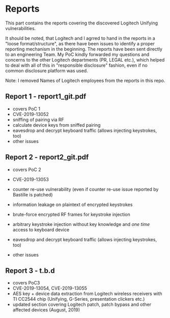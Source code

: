 # Reports

This part contains the reports covering the discovered Logitech Unifying vulnerabilities.

It should be noted, that Logitech and I agrred to hand in the reports in a "loose format/structure",
as there have been issues to identify a proper reporting mechanism in the beginning.
The reports have been sent directly to an engineering Team. My PoC kindly forwarded my questions and
concerns to the other Logitech departments (PR, LEGAL etc.), which helped to deal with all of this
in "responsible disclosure" fashion, even if no common disclosure platform was used.

Note: I removed Names of Logitech employees from the reports in this repo.

## Report 1 - report1_git.pdf

- covers PoC 1
- CVE-2019-13052
- sniffing of pairing via RF
- calculate device keys from sniffed pairing
- eavesdrop and decrypt keyboard traffic (allows injecting keystrokes, too)
- other issues

## Report 2 - report2_git.pdf

- covers PoC 2
- CVE-2019-13053
- counter re-use vulnerability (even if counter re-use issue reported by Bastille is patched)
- information leakage on plaintext of encrypted keystrokes
- brute-force encrypted RF frames for keystroke injection
- arbitrary keystroke injection without key knowledge and *one time* access to keyboard device


- eavesdrop and decrypt keyboard traffic (allows injecting keystrokes, too)
- other issues

## Report 3 - t.b.d

- covers PoC3
- CVE-2019-13054, CVE-2019-13055
- AES key + device data extraction from Logitech wireless receivers with TI CC2544 chip (Unifying, G-Series, presentation clickers etc.) 
- updated section covering Logitech patch, patch bypass and other affected devices (August, 2019)
 

